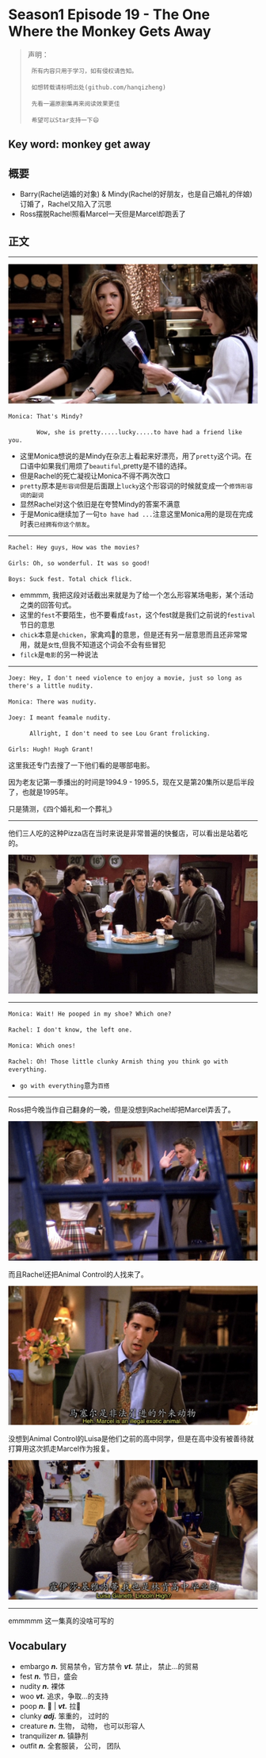 # Season1 Episode 19 - The One Where the Monkey Gets Away

> 声明：
>       
>      所有内容只用于学习，如有侵权请告知。
>
>      如想转载请标明出处(github.com/hanqizheng)
>      
>      先看一遍原剧集再来阅读效果更佳
> 
>      希望可以Star支持一下😄
>
> 

## Key word: monkey get away

## 概要

- Barry(Rachel逃婚的对象) & Mindy(Rachel的好朋友，也是自己婚礼的伴娘) 订婚了，Rachel又陷入了沉思
- Ross摆脱Rachel照看Marcel一天但是Marcel却跑丢了

## 正文

---

![](.//assets/friends/season1/episode19/34.41.jpg)

```
Monica: That's Mindy?

        Wow, she is pretty.....lucky.....to have had a friend like you.
```

- 这里Monica想说的是Mindy在杂志上看起来好漂亮，用了`pretty`这个词。在口语中如果我们用烦了`beautiful`,pretty是不错的选择。
- 但是Rachel的死亡凝视让Monica不得不两次改口
- `pretty`原本是`形容词`但是后面跟上`lucky`这个形容词的时候就变成一个`修饰形容词的副词`
- 显然Rachel对这个依旧是在夸赞Mindy的答案不满意
- 于是Monica继续加了一句`to have had ...`注意这里Monica用的是现在完成时表`已经拥有你这个朋友`。

---

```
Rachel: Hey guys, How was the movies?

Girls: Oh, so wonderful. It was so good!

Boys: Suck fest. Total chick flick.
```
- emmmm, 我把这段对话截出来就是为了给一个怎么形容某场电影，某个活动之类的回答句式。
- 这里的`fest`不要陌生，也不要看成`fast`，这个fest就是我们之前说的`festival`节日的意思
- `chick`本意是`chicken`，家禽鸡🐔的意思，但是还有另一层意思而且还非常常用，就是`女性`,但我不知道这个词会不会有些冒犯
- `filck`是`电影`的另一种说法


---

```
Joey: Hey, I don't need violence to enjoy a movie, just so long as there's a little nudity.

Monica: There was nudity.

Joey: I meant feamale nudity.

      Allright, I don't need to see Lou Grant frolicking.

Girls: Hugh! Hugh Grant!
```

这里我还专门去搜了一下他们看的是哪部电影。

因为老友记第一季播出的时间是1994.9 - 1995.5，现在又是第20集所以是后半段了，也就是1995年。

只是猜测，《四个婚礼和一个葬礼》

---

他们三人吃的这种Pizza店在当时来说是非常普遍的快餐店，可以看出是站着吃的。

![](.//assets/friends/season1/episode19/14.46.jpg)


---

```
Monica: Wait! He pooped in my shoe? Which one?

Rachel: I don't know, the left one.

Monica: Which ones!

Rachel: Oh! Those little clunky Armish thing you think go with everything.
```

- `go with everything`意为`百搭`

---

Ross把今晚当作自己翻身的一晚，但是没想到Rachel却把Marcel弄丢了。

![](.//assets/friends/season1/episode19/40.31.jpg)

而且Rachel还把Animal Control的人找来了。

![](.//assets/friends/season1/episode19/41.54.jpg)

没想到Animal Control的Luisa是他们之前的高中同学，但是在高中没有被善待就打算用这次抓走Marcel作为报复。

![](.//assets/friends/season1/episode19/45.17.jpg)

--- 

emmmmm 这一集真的没啥可写的


## Vocabulary

- embargo ***n.*** 贸易禁令，官方禁令 ***vt.*** 禁止， 禁止...的贸易
- fest ***n.*** 节日，盛会
- nudity ***n.*** 裸体
- woo ***vt.*** 追求，争取...的支持
- poop ***n.*** 💩 | ***vt.*** 拉💩
- clunky ***adj.*** 笨重的， 过时的
- creature ***n.*** 生物， 动物， 也可以形容人
- tranquilizer ***n.*** 镇静剂
- outfit ***n.*** 全套服装， 公司， 团队

